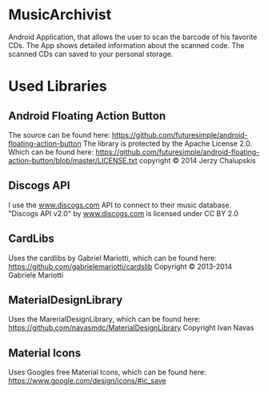 # MusicArchivist
Android Application, that allows the user to scan the barcode of his favorite CDs. The App shows detailed information about the scanned code. The scanned CDs can saved to your personal storage.

# Used Libraries
## Android Floating Action Button
The source can be found here: https://github.com/futuresimple/android-floating-action-button
The library is protected by the Apache License 2.0. Which can be found here:  https://github.com/futuresimple/android-floating-action-button/blob/master/LICENSE.txt
copyright © 2014 Jerzy Chalupskis

## Discogs API
I use the www.discogs.com API to connect to their music database.
"Discogs API v2.0" by www.discogs.com is licensed under CC BY 2.0

## CardLibs
Uses the cardlibs by Gabriel Mariotti, which can be found here: https://github.com/gabrielemariotti/cardslib
Copyright © 2013-2014 Gabriele Mariotti

## MaterialDesignLibrary
Uses the MarerialDesignLibrary, which can be found here: https://github.com/navasmdc/MaterialDesignLibrary
Copyright Ivan Navas

## Material Icons
Uses Googles free Material Icons, which can be found here: https://www.google.com/design/icons/#ic_save
